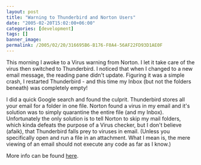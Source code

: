 ```yaml
---
layout: post
title: "Warning to Thunderbird and Norton Users"
date: "2005-02-20T15:02:00+06:00"
categories: [development]
tags: []
banner_image: 
permalink: /2005/02/20/316695B6-B176-F0A4-56AF22FD93D1AE0F
---
```


This morning I awoke to a Virus warning from Norton. I let it take care of the virus then switched to Thunderbird. I noticed that when I changed to a new email message, the reading pane didn't update. Figuring it was a simple crash, I restarted Thunderbird - and this time my Inbox (but not the folders beneath) was completely empty!

I did a quick Google search and found the culprit. Thunderbird stores all your email for a folder in one file. Norton found a virus in my email and it's solution was to simply quarantine the entire file (and my Inbox). Unfortunately the only solution is to tell Norton to skip my mail folders, which kinda defeats the purpose of a Virus checker, but I don't believe (afaik), that Thunderbird falls prey to viruses in email. (Unless you specifically open and run a file in an attachment. What I mean is, the mere viewing of an email should not execute any code as far as I know.)

More info can be found <a href="http://kb.mozillazine.org/Thunderbird_:_FAQs_:_Anti-virus_Software">here</a>.